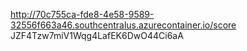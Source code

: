 http://70c755ca-fde8-4e58-9589-32556f663a46.southcentralus.azurecontainer.io/score
JZF4Tzw7miV1Wqg4LafEK6DwO44Ci6aA
